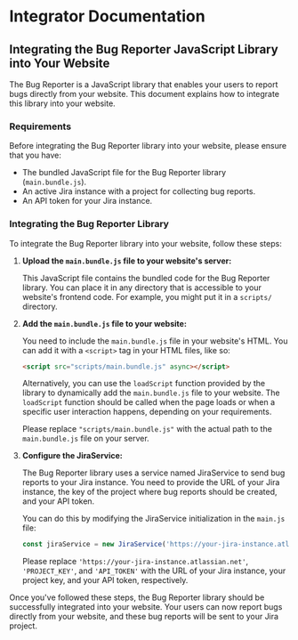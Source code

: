 # Integrator Documentation

## Integrating the Bug Reporter JavaScript Library into Your Website

The Bug Reporter is a JavaScript library that enables your users to report bugs directly from your website. This document explains how to integrate this library into your website.

### Requirements

Before integrating the Bug Reporter library into your website, please ensure that you have:

- The bundled JavaScript file for the Bug Reporter library (`main.bundle.js`). 
- An active Jira instance with a project for collecting bug reports. 
- An API token for your Jira instance.

### Integrating the Bug Reporter Library

To integrate the Bug Reporter library into your website, follow these steps:

1. **Upload the `main.bundle.js` file to your website's server:** 

   This JavaScript file contains the bundled code for the Bug Reporter library. You can place it in any directory that is accessible to your website's frontend code. For example, you might put it in a `scripts/` directory.

2. **Add the `main.bundle.js` file to your website:**

   You need to include the `main.bundle.js` file in your website's HTML. You can add it with a `<script>` tag in your HTML files, like so:

   ```html
   <script src="scripts/main.bundle.js" async></script>
   ```

   Alternatively, you can use the `loadScript` function provided by the library to dynamically add the `main.bundle.js` file to your website. The `loadScript` function should be called when the page loads or when a specific user interaction happens, depending on your requirements.

   Please replace `"scripts/main.bundle.js"` with the actual path to the `main.bundle.js` file on your server.

3. **Configure the JiraService:**

   The Bug Reporter library uses a service named JiraService to send bug reports to your Jira instance. You need to provide the URL of your Jira instance, the key of the project where bug reports should be created, and your API token. 

   You can do this by modifying the JiraService initialization in the `main.js` file:

   ```javascript
   const jiraService = new JiraService('https://your-jira-instance.atlassian.net', 'PROJECT_KEY', 'API_TOKEN');
   ```

   Please replace `'https://your-jira-instance.atlassian.net'`, `'PROJECT_KEY'`, and `'API_TOKEN'` with the URL of your Jira instance, your project key, and your API token, respectively.

Once you've followed these steps, the Bug Reporter library should be successfully integrated into your website. Your users can now report bugs directly from your website, and these bug reports will be sent to your Jira project.
